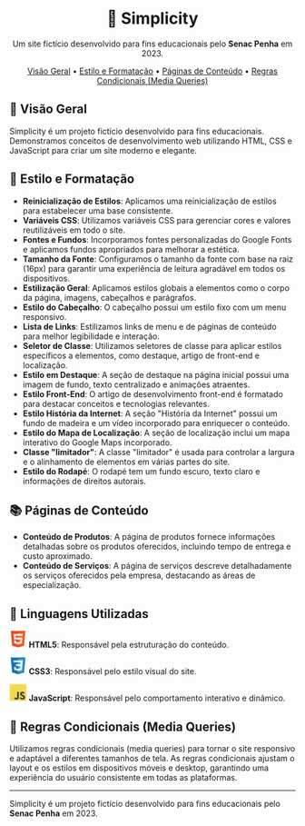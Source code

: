 <!-- Título -->
<h1 align="center">🚀 Simplicity</h1>

<!-- Descrição -->
<p align="center">Um site fictício desenvolvido para fins educacionais pelo <b>Senac Penha</b> em 2023.</p>

<!-- Tópicos -->
<p align="center">
  <a href="#overview">Visão Geral</a> •
  <a href="#estilo-e-formatação">Estilo e Formatação</a> •
  <a href="#páginas-de-conteúdo">Páginas de Conteúdo</a> •
  <a href="#regras-condicionais-media-queries">Regras Condicionais (Media Queries)</a>
</p>

<!-- Visão Geral -->
## 📜 Visão Geral

Simplicity é um projeto fictício desenvolvido para fins educacionais. Demonstramos conceitos de desenvolvimento web utilizando HTML, CSS e JavaScript para criar um site moderno e elegante.

<!-- Estilo e Formatação -->
## 🎨 Estilo e Formatação

- **Reinicialização de Estilos**: Aplicamos uma reinicialização de estilos para estabelecer uma base consistente.
- **Variáveis CSS**: Utilizamos variáveis CSS para gerenciar cores e valores reutilizáveis em todo o site.
- **Fontes e Fundos**: Incorporamos fontes personalizadas do Google Fonts e aplicamos fundos apropriados para melhorar a estética.
- **Tamanho da Fonte**: Configuramos o tamanho da fonte com base na raiz (16px) para garantir uma experiência de leitura agradável em todos os dispositivos.
- **Estilização Geral**: Aplicamos estilos globais a elementos como o corpo da página, imagens, cabeçalhos e parágrafos.
- **Estilo do Cabeçalho**: O cabeçalho possui um estilo fixo com um menu responsivo.
- **Lista de Links**: Estilizamos links de menu e de páginas de conteúdo para melhor legibilidade e interação.
- **Seletor de Classe**: Utilizamos seletores de classe para aplicar estilos específicos a elementos, como destaque, artigo de front-end e localização.
- **Estilo em Destaque**: A seção de destaque na página inicial possui uma imagem de fundo, texto centralizado e animações atraentes.
- **Estilo Front-End**: O artigo de desenvolvimento front-end é formatado para destacar conceitos e tecnologias relevantes.
- **Estilo História da Internet**: A seção "História da Internet" possui um fundo de madeira e um vídeo incorporado para enriquecer o conteúdo.
- **Estilo do Mapa de Localização**: A seção de localização inclui um mapa interativo do Google Maps incorporado.
- **Classe "limitador"**: A classe "limitador" é usada para controlar a largura e o alinhamento de elementos em várias partes do site.
- **Estilo do Rodapé**: O rodapé tem um fundo escuro, texto claro e informações de direitos autorais.

<!-- Páginas de Conteúdo -->
## 📚 Páginas de Conteúdo

- **Conteúdo de Produtos**: A página de produtos fornece informações detalhadas sobre os produtos oferecidos, incluindo tempo de entrega e custo aproximado.
- **Conteúdo de Serviços**: A página de serviços descreve detalhadamente os serviços oferecidos pela empresa, destacando as áreas de especialização.

<!-- Linguagens Utilizadas -->
## 🚀 Linguagens Utilizadas

<img src="https://raw.githubusercontent.com/devicons/devicon/master/icons/html5/html5-original.svg" alt="HTML5" width="30" height="30"> **HTML5**: Responsável pela estruturação do conteúdo.
  

<img src="https://raw.githubusercontent.com/devicons/devicon/master/icons/css3/css3-original.svg" alt="CSS3" width="30" height="30"> **CSS3**: Responsável pelo estilo visual do site.
  

<img src="https://raw.githubusercontent.com/devicons/devicon/master/icons/javascript/javascript-original.svg" alt="JavaScript" width="30" height="30"> **JavaScript**: Responsável pelo comportamento interativo e dinâmico.
  

<!-- Regras Condicionais (Media Queries) -->
## 📱 Regras Condicionais (Media Queries)

Utilizamos regras condicionais (media queries) para tornar o site responsivo e adaptável a diferentes tamanhos de tela. As regras condicionais ajustam o layout e os estilos em dispositivos móveis e desktop, garantindo uma experiência do usuário consistente em todas as plataformas.

---

Simplicity é um projeto fictício desenvolvido para fins educacionais pelo **Senac Penha** em 2023.
